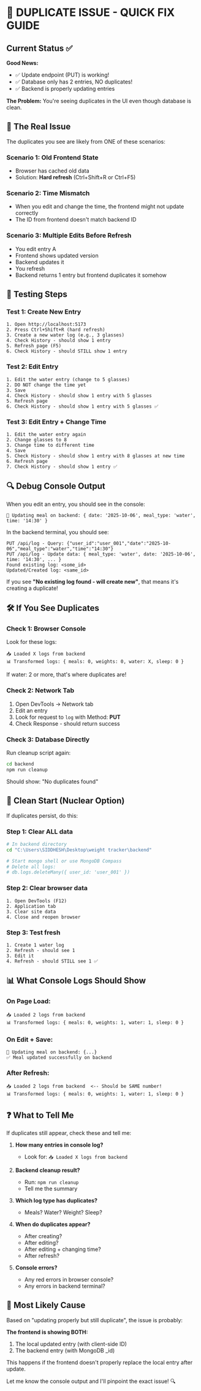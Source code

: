 # 🔧 DUPLICATE ISSUE - QUICK FIX GUIDE

## Current Status ✅

**Good News:** 
- ✅ Update endpoint (PUT) is working!
- ✅ Database only has 2 entries, NO duplicates!
- ✅ Backend is properly updating entries

**The Problem:**
You're seeing duplicates in the UI even though database is clean.

## 🎯 The Real Issue

The duplicates you see are likely from ONE of these scenarios:

### Scenario 1: **Old Frontend State**
- Browser has cached old data
- Solution: **Hard refresh** (Ctrl+Shift+R or Ctrl+F5)

### Scenario 2: **Time Mismatch**
- When you edit and change the time, the frontend might not update correctly
- The ID from frontend doesn't match backend ID

### Scenario 3: **Multiple Edits Before Refresh**
- You edit entry A
- Frontend shows updated version
- Backend updates it
- You refresh
- Backend returns 1 entry but frontend duplicates it somehow

## 🧪 Testing Steps

### Test 1: Create New Entry
```
1. Open http://localhost:5173
2. Press Ctrl+Shift+R (hard refresh)
3. Create a new water log (e.g., 3 glasses)
4. Check History - should show 1 entry
5. Refresh page (F5)
6. Check History - should STILL show 1 entry
```

### Test 2: Edit Entry  
```
1. Edit the water entry (change to 5 glasses)
2. DO NOT change the time yet
3. Save
4. Check History - should show 1 entry with 5 glasses
5. Refresh page
6. Check History - should show 1 entry with 5 glasses ✅
```

### Test 3: Edit Entry + Change Time
```
1. Edit the water entry again
2. Change glasses to 8
3. Change time to different time
4. Save
5. Check History - should show 1 entry with 8 glasses at new time
6. Refresh page
7. Check History - should show 1 entry ✅
```

## 🔍 Debug Console Output

When you edit an entry, you should see in the console:

```
🔄 Updating meal on backend: { date: '2025-10-06', meal_type: 'water', time: '14:30' }
```

In the backend terminal, you should see:

```
PUT /api/log - Query: {"user_id":"user_001","date":"2025-10-06","meal_type":"water","time":"14:30"}
PUT /api/log - Update data: { meal_type: 'water', date: '2025-10-06', time: '14:30', ... }
Found existing log: <some_id>
Updated/Created log: <same_id>
```

If you see **"No existing log found - will create new"**, that means it's creating a duplicate!

## 🛠️ If You See Duplicates

### Check 1: Browser Console
Look for these logs:
```
📥 Loaded X logs from backend
📊 Transformed logs: { meals: 0, weights: 0, water: X, sleep: 0 }
```

If water: 2 or more, that's where duplicates are!

### Check 2: Network Tab
1. Open DevTools → Network tab
2. Edit an entry  
3. Look for request to `log` with Method: **PUT**
4. Check Response - should return success

### Check 3: Database Directly
Run cleanup script again:
```bash
cd backend
npm run cleanup
```

Should show: "No duplicates found"

## 🚀 Clean Start (Nuclear Option)

If duplicates persist, do this:

### Step 1: Clear ALL data
```bash
# In backend directory
cd "C:\Users\SIDDHESH\Desktop\weight tracker\backend"

# Start mongo shell or use MongoDB Compass
# Delete all logs:
# db.logs.deleteMany({ user_id: 'user_001' })
```

### Step 2: Clear browser data
```
1. Open DevTools (F12)
2. Application tab
3. Clear site data
4. Close and reopen browser
```

### Step 3: Test fresh
```
1. Create 1 water log
2. Refresh - should see 1
3. Edit it
4. Refresh - should STILL see 1 ✅
```

## 📊 What Console Logs Should Show

### On Page Load:
```
📥 Loaded 2 logs from backend
📊 Transformed logs: { meals: 0, weights: 1, water: 1, sleep: 0 }
```

### On Edit + Save:
```
🔄 Updating meal on backend: {...}
✅ Meal updated successfully on backend
```

### After Refresh:
```
📥 Loaded 2 logs from backend  <-- Should be SAME number!
📊 Transformed logs: { meals: 0, weights: 1, water: 1, sleep: 0 }
```

## ❓ What to Tell Me

If duplicates still appear, check these and tell me:

1. **How many entries in console log?**
   - Look for: `📥 Loaded X logs from backend`

2. **Backend cleanup result?**
   - Run: `npm run cleanup`
   - Tell me the summary

3. **Which log type has duplicates?**
   - Meals? Water? Weight? Sleep?

4. **When do duplicates appear?**
   - After creating?
   - After editing?
   - After editing + changing time?
   - After refresh?

5. **Console errors?**
   - Any red errors in browser console?
   - Any errors in backend terminal?

## 🎯 Most Likely Cause

Based on "updating properly but still duplicate", the issue is probably:

**The frontend is showing BOTH:**
1. The local updated entry (with client-side ID)
2. The backend entry (with MongoDB _id)

This happens if the frontend doesn't properly replace the local entry after update.

Let me know the console output and I'll pinpoint the exact issue! 🔍
